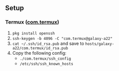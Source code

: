 ## Setup

### Termux ([com.termux](https://f-droid.org/en/packages/com.termux/))

1. `pkg install openssh`
2. `ssh-keygen -b 4096 -C "com.termux@galaxy-a22"`
3. `cat ~/.ssh/id_rsa.pub` and save to `hosts/galaxy-a22/com.termux/id_rsa.pub`
4. Copy the following config:
   - `./com.termux/ssh_config`
   - `/etc/ssh/ssh_known_hosts`
